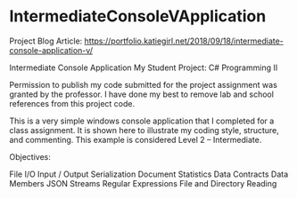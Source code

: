 # IntermediateConsoleVApplication

Project Blog Article: https://portfolio.katiegirl.net/2018/09/18/intermediate-console-application-v/

Intermediate Console Application 
My Student Project: C# Programming II

Permission to publish my code submitted for the project assignment was granted by the professor. I have done my best to remove lab and school references from this project code. 

This is a very simple windows console application that I completed for a class assignment. It is shown here to illustrate my coding style, structure, and commenting. This example is considered Level 2 – Intermediate.

Objectives:

File I/O
Input / Output
Serialization
Document Statistics
Data Contracts
Data Members
JSON
Streams
Regular Expressions
File and Directory Reading
